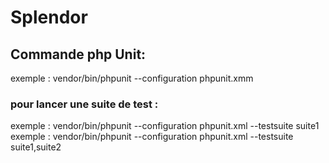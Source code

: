 # Splendor


## Commande php Unit:
 exemple : vendor/bin/phpunit --configuration phpunit.xmm

### pour lancer une suite de test : 
exemple : vendor/bin/phpunit --configuration phpunit.xml --testsuite suite1
exemple : vendor/bin/phpunit --configuration phpunit.xml --testsuite suite1,suite2